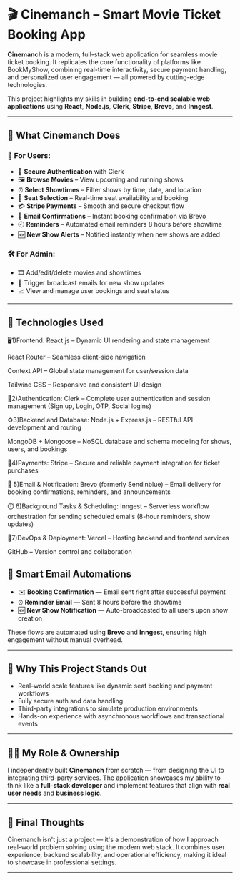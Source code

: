 
# 🎬 Cinemanch – Smart Movie Ticket Booking App

**Cinemanch** is a modern, full-stack web application for seamless movie ticket booking. It replicates the core functionality of platforms like BookMyShow, combining real-time interactivity, secure payment handling, and personalized user engagement — all powered by cutting-edge technologies.

This project highlights my skills in building **end-to-end scalable web applications** using **React**, **Node.js**, **Clerk**, **Stripe**, **Brevo**, and **Inngest**.

---

## 🚀 What Cinemanch Does

### 👤 For Users:
- 🔐 **Secure Authentication** with Clerk
- 🖼️ **Browse Movies** – View upcoming and running shows
- ⏰ **Select Showtimes** – Filter shows by time, date, and location
- 💺 **Seat Selection** – Real-time seat availability and booking
- 💳 **Stripe Payments** – Smooth and secure checkout flow
- 📧 **Email Confirmations** – Instant booking confirmation via Brevo
- 🕗 **Reminders** – Automated email reminders 8 hours before showtime
- 🆕 **New Show Alerts** – Notified instantly when new shows are added

### 🛠️ For Admin:
- 🎞️ Add/edit/delete movies and showtimes
- 📢 Trigger broadcast emails for new show updates
- 📈 View and manage user bookings and seat status

---

## 🧠 Technologies Used


🖥️1)Frontend:
  React.js – Dynamic UI rendering and state management

  React Router – Seamless client-side navigation
  
  Context API – Global state management for user/session data
  
  Tailwind CSS – Responsive and consistent UI design

🔐2)Authentication:
  Clerk – Complete user authentication and session management (Sign up, Login, OTP, Social logins)

⚙️3)Backend and Database:
  Node.js + Express.js – RESTful API development and routing
  
  MongoDB + Mongoose – NoSQL database and schema modeling for shows, users, and bookings

💸4)Payments:
  Stripe – Secure and reliable payment integration for ticket purchases

📧 5)Email & Notification:
    Brevo (formerly Sendinblue) – Email delivery for booking confirmations, reminders, and announcements

⏱️ 6)Background Tasks & Scheduling:
    Inngest – Serverless workflow orchestration for sending scheduled emails (8-hour reminders, show updates)

🚀7)DevOps & Deployment:
    Vercel – Hosting backend and frontend services

  GitHub – Version control and collaboration



## 📩 Smart Email Automations

- ✉️ **Booking Confirmation** — Email sent right after successful payment  
- ⏰ **Reminder Email** — Sent 8 hours before the showtime  
- 🆕 **New Show Notification** — Auto-broadcasted to all users upon show creation  

These flows are automated using **Brevo** and **Inngest**, ensuring high engagement without manual overhead.

---

## 💼 Why This Project Stands Out

- Real-world scale features like dynamic seat booking and payment workflows
- Fully secure auth and data handling
- Third-party integrations to simulate production environments
- Hands-on experience with asynchronous workflows and transactional events

---

## 👨‍💻 My Role & Ownership

I independently built **Cinemanch** from scratch — from designing the UI to integrating third-party services. The application showcases my ability to think like a **full-stack developer** and implement features that align with **real user needs** and **business logic**.

---



## 📎 Final Thoughts

Cinemanch isn't just a project — it's a demonstration of how I approach real-world problem solving using the modern web stack. It combines user experience, backend scalability, and operational efficiency, making it ideal to showcase in professional settings.

---
